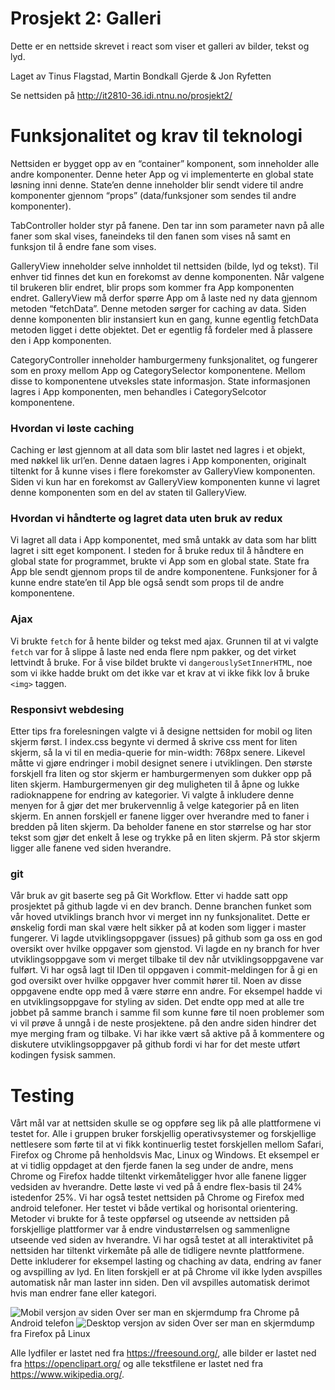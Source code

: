 # Prosjekt 2: Galleri
Dette er en nettside skrevet i react som viser et galleri av bilder, tekst og lyd.

Laget av Tinus Flagstad, Martin Bondkall Gjerde & Jon Ryfetten

Se nettsiden på http://it2810-36.idi.ntnu.no/prosjekt2/


# Funksjonalitet og krav til teknologi

Nettsiden er bygget opp av en “container” komponent, som inneholder alle andre komponenter. Denne heter App og vi implementerte en
global state løsning inni denne. State’en denne inneholder blir sendt videre til andre komponenter gjennom “props” (data/funksjoner som
sendes til andre komponenter).

TabController holder styr på fanene. Den tar inn som parameter navn på alle faner som skal vises, faneindeks til den fanen som vises nå
samt en funksjon til å endre fane som vises.

GalleryView inneholder selve innholdet til nettsiden (bilde, lyd og tekst). Til enhver tid finnes det kun en forekomst av denne
komponenten. Når valgene til brukeren blir endret, blir props som kommer fra App komponenten endret. GalleryView må derfor spørre App om 
å laste ned ny data gjennom metoden “fetchData”. Denne metoden sørger for caching av data. Siden denne komponenten blir instansiert kun 
en gang, kunne egentlig fetchData metoden ligget i dette objektet. Det er egentlig få fordeler med å plassere den i App komponenten.

CategoryController inneholder hamburgermeny funksjonalitet, og fungerer som en proxy mellom App og CategorySelector komponentene. Mellom 
disse to komponentene utveksles state informasjon. State informasjonen lagres i App komponenten, men behandles i CategorySelcotor 
komponentene.



### Hvordan vi løste caching
Caching er løst gjennom at all data som blir lastet ned lagres i et objekt, med nøkkel lik url’en. Denne dataen lagres i App 
komponenten, originalt tiltenkt for å kunne vises i flere forekomster av GalleryView komponenten. Siden vi kun har en forekomst av 
GalleryView komponenten kunne vi lagret denne komponenten som en del av staten til GalleryView.

### Hvordan vi håndterte og lagret data uten bruk av redux

Vi lagret all data i App komponentet, med små untakk av data som har blitt lagret i sitt eget komponent. I steden for å bruke redux til 
å håndtere en global state for programmet, brukte vi App som en global state. State fra App ble sendt gjennom props til de andre 
komponentene. Funksjoner for å kunne endre state’en til App ble også sendt som props til de andre komponentene.


### Ajax
Vi brukte ```fetch``` for å hente bilder og tekst med ajax. Grunnen til at vi valgte ```fetch``` var for å slippe å laste ned enda flere 
npm pakker, og det virket lettvindt å bruke. For å vise bildet brukte vi ```dangerouslySetInnerHTML```, noe som vi ikke hadde brukt om 
det ikke var et krav at vi ikke fikk lov å bruke ```<img>``` taggen.


### Responsivt webdesing

Etter tips fra forelesningen valgte vi å designe nettsiden for mobil og liten skjerm først. I index.css begynte vi dermed å skrive css 
ment for liten skjerm, så la vi til en media-querie for min-width: 768px senere. Likevel måtte vi gjøre endringer i mobil designet 
senere i utviklingen. Den største forskjell fra liten og stor skjerm er hamburgermenyen som dukker opp på liten skjerm. Hamburgermenyen 
gir deg muligheten til å åpne og lukke radioknappene for endring av kategorier. Vi valgte å inkludere denne menyen for å gjør det mer 
brukervennlig å velge kategorier på en liten skjerm. En annen forskjell er fanene ligger over hverandre med to faner i bredden på liten 
skjerm. Da beholder fanene en stor størrelse og har stor tekst som gjør det enkelt å lese og trykke på en liten skjerm. På stor skjerm 
ligger alle fanene ved siden hverandre. 


### git

Vår bruk av git baserte seg på Git Workflow. Etter vi hadde satt opp prosjektet på github lagde vi en dev branch. Denne branchen funket 
som vår hoved utviklings branch hvor vi merget inn ny funksjonalitet. Dette er ønskelig fordi man skal være helt sikker på at koden som 
ligger i master fungerer. Vi lagde utviklingsoppgaver (issues) på github som ga oss en god oversikt over hvilke oppgaver som gjenstod. 
Vi lagde en ny branch for hver utviklingsoppgave som vi merget tilbake til dev når utviklingsoppgavene var fulført. Vi har også lagt til 
IDen til oppgaven i commit-meldingen for å gi en god oversikt over hvilke oppgaver hver commit hører til. Noen av disse oppgavene endte 
opp med å være større enn andre. For eksempel hadde vi en utviklingsoppgave for styling av siden. Det endte opp med at alle tre jobbet 
på samme branch i samme fil som kunne føre til noen problemer som vi vil prøve å unngå i de neste prosjektene. på den andre siden 
hindrer det mye merging fram og tilbake. Vi har ikke vært så aktive på å kommentere og diskutere utviklingsoppgaver på github fordi vi 
har for det meste utført kodingen fysisk sammen.

# Testing

Vårt mål var at nettsiden skulle se og oppføre seg lik på alle plattformene vi testet for. Alle i gruppen bruker forskjellig 
operativsystemer og forskjellige nettlesere som førte til at vi fikk kontinuerlig testet forskjellen mellom Safari, Firefox og Chrome på 
henholdsvis Mac, Linux og Windows. Et eksempel er at vi tidlig oppdaget at den fjerde fanen la seg under de andre, mens Chrome og 
Firefox hadde tiltenkt virkemåteligger hvor alle fanene ligger vedsiden av hverandre. Dette løste vi ved på å endre flex-basis til 24% 
istedenfor 25%. Vi har også testet nettsiden på Chrome og Firefox med android telefoner. Her testet vi både vertikal og horisontal 
orientering. Metoder vi brukte for å teste oppførsel og utseende av nettsiden på forskjellige plattformer var å endre vindustørrelsen og 
sammenligne utseende ved siden av hverandre. Vi har også testet at all interaktivitet på nettsiden har tiltenkt virkemåte på alle de 
tidligere nevnte plattformene. Dette inkluderer for eksempel lasting og chaching av data, endring av faner og avspilling av lyd. En
liten forskjell er at på Chrome vil ikke lyden avspilles automatisk når man laster inn siden. Den vil avspilles automatisk derimot hvis 
man endrer fane eller kategori.


![Mobil versjon av siden](http://folk.ntnu.no/tinussf/it2810/a1/mobile.jpg)
Over ser man en skjermdump fra Chrome på Android telefon
![Desktop versjon av siden](http://folk.ntnu.no/tinussf/it2810/a1/desktop.png)
Over ser man en skjermdump fra Firefox på Linux


Alle lydfiler er lastet ned fra https://freesound.org/, alle bilder er lastet ned fra https://openclipart.org/ og alle tekstfilene er 
lastet ned fra https://www.wikipedia.org/.
